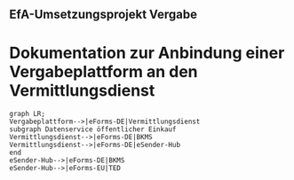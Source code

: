 ## EfA-Umsetzungsprojekt Vergabe
# Dokumentation zur Anbindung einer Vergabeplattform an den Vermittlungsdienst

```mermaid
graph LR; 
Vergabeplattform-->|eForms-DE|Vermittlungsdienst
subgraph Datenservice öffentlicher Einkauf
Vermittlungsdienst-->|eForms-DE|BKMS
Vermittlungsdienst-->|eForms-DE|eSender-Hub
end
eSender-Hub-->|eForms-DE|BKMS
eSender-Hub-->|eForms-EU|TED
```

